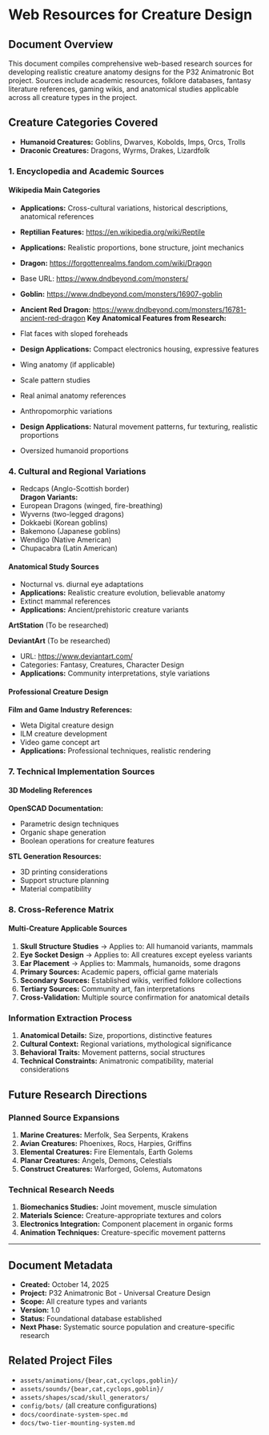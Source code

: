 # Web Resources for Creature Design

## Document Overview
This document compiles comprehensive web-based research sources for developing realistic creature anatomy designs for the P32 Animatronic Bot project. Sources include academic resources, folklore databases, fantasy literature references, gaming wikis, and anatomical studies applicable across all creature types in the project.

## Creature Categories Covered
- **Humanoid Creatures:** Goblins, Dwarves, Kobolds, Imps, Orcs, Trolls
- **Draconic Creatures:** Dragons, Wyrms, Drakes, Lizardfolk

### 1. Encyclopedia and Academic Sources

#### Wikipedia Main Categories
- **Applications:** Cross-cultural variations, historical descriptions, anatomical references
- **Reptilian Features:** https://en.wikipedia.org/wiki/Reptile
- **Applications:** Realistic proportions, bone structure, joint mechanics

- **Dragon:** https://forgottenrealms.fandom.com/wiki/Dragon
- Base URL: https://www.dndbeyond.com/monsters/
- **Goblin:** https://www.dndbeyond.com/monsters/16907-goblin
- **Ancient Red Dragon:** https://www.dndbeyond.com/monsters/16781-ancient-red-dragon
**Key Anatomical Features from Research:**
- Flat faces with sloped foreheads
- **Design Applications:** Compact electronics housing, expressive features

- Wing anatomy (if applicable)
- Scale pattern studies
- Real animal anatomy references
- Anthropomorphic variations
- **Design Applications:** Natural movement patterns, fur texturing, realistic proportions
- Oversized humanoid proportions
### 4. Cultural and Regional Variations

- Redcaps (Anglo-Scottish border)  
**Dragon Variants:**
- European Dragons (winged, fire-breathing)
- Wyverns (two-legged dragons)
- Dokkaebi (Korean goblins)
- Bakemono (Japanese goblins)
- Wendigo (Native American)
- Chupacabra (Latin American)
#### Anatomical Study Sources
- Nocturnal vs. diurnal eye adaptations
- **Applications:** Realistic creature evolution, believable anatomy
- Extinct mammal references
- **Applications:** Ancient/prehistoric creature variants

**ArtStation** (To be researched)

**DeviantArt** (To be researched)  
- URL: https://www.deviantart.com/
- Categories: Fantasy, Creatures, Character Design
- **Applications:** Community interpretations, style variations

#### Professional Creature Design
**Film and Game Industry References:**
- Weta Digital creature design
- ILM creature development
- Video game concept art
- **Applications:** Professional techniques, realistic rendering

### 7. Technical Implementation Sources

#### 3D Modeling References
**OpenSCAD Documentation:**
- Parametric design techniques
- Organic shape generation
- Boolean operations for creature features

**STL Generation Resources:**
- 3D printing considerations
- Support structure planning
- Material compatibility

### 8. Cross-Reference Matrix

#### Multi-Creature Applicable Sources
1. **Skull Structure Studies** → Applies to: All humanoid variants, mammals
2. **Eye Socket Design** → Applies to: All creatures except eyeless variants
4. **Ear Placement** → Applies to: Mammals, humanoids, some dragons
1. **Primary Sources:** Academic papers, official game materials
2. **Secondary Sources:** Established wikis, verified folklore collections  
3. **Tertiary Sources:** Community art, fan interpretations
4. **Cross-Validation:** Multiple source confirmation for anatomical details

### Information Extraction Process
1. **Anatomical Details:** Size, proportions, distinctive features
2. **Cultural Context:** Regional variations, mythological significance
3. **Behavioral Traits:** Movement patterns, social structures
4. **Technical Constraints:** Animatronic compatibility, material considerations

## Future Research Directions

### Planned Source Expansions
1. **Marine Creatures:** Merfolk, Sea Serpents, Krakens
2. **Avian Creatures:** Phoenixes, Rocs, Harpies, Griffins  
3. **Elemental Creatures:** Fire Elementals, Earth Golems
4. **Planar Creatures:** Angels, Demons, Celestials
5. **Construct Creatures:** Warforged, Golems, Automatons

### Technical Research Needs
1. **Biomechanics Studies:** Joint movement, muscle simulation
2. **Materials Science:** Creature-appropriate textures and colors
3. **Electronics Integration:** Component placement in organic forms
4. **Animation Techniques:** Creature-specific movement patterns

---

## Document Metadata
- **Created:** October 14, 2025
- **Project:** P32 Animatronic Bot - Universal Creature Design
- **Scope:** All creature types and variants
- **Version:** 1.0  
- **Status:** Foundational database established
- **Next Phase:** Systematic source population and creature-specific research

## Related Project Files
- `assets/animations/{bear,cat,cyclops,goblin}/`
- `assets/sounds/{bear,cat,cyclops,goblin}/`
- `assets/shapes/scad/skull_generators/`
- `config/bots/` (all creature configurations)
- `docs/coordinate-system-spec.md`
- `docs/two-tier-mounting-system.md`